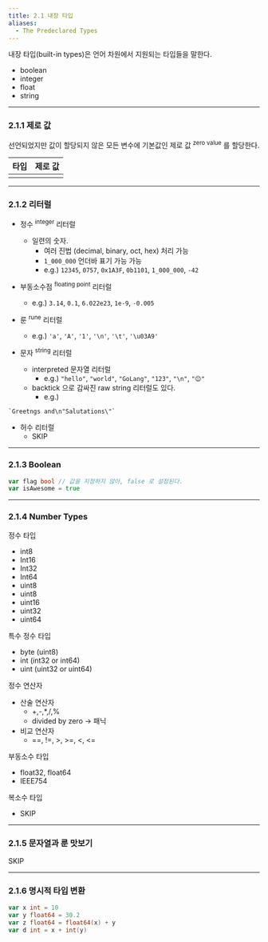 ```yaml
---
title: 2.1 내장 타입
aliases:
  - The Predeclared Types
---
```


내장 타입(built-in types)은 언어 차원에서 지원되는 타입들을 말한다.

- boolean
- integer
- float
- string

---

### 2.1.1 제로 값

선언되었지만 값이 할당되지 않은 모든 변수에 기본값인 제로 값 <sup>zero value</sup> 를 할당한다.

| 타입 | 제로 값 |
|----|------|
|    |      |

---

### 2.1.2 리터럴

- 정수 <sup>integer</sup> 리터럴
    - 일련의 숫자.
      - 여러 진법 (decimal, binary, oct, hex) 처리 가능
      - `1_000_000` 언더바 표기 가능 가능
      - e.g.) `12345`, `0757`, `0x1A3F`, `0b1101`, `1_000_000`, `-42`
    
- 부동소수점 <sup>floating point</sup> 리터럴
   - e.g.) `3.14`, `0.1`, `6.022e23`, `1e-9`, `-0.005`

- 룬 <sup>rune</sup> 리터럴
   - e.g.) `'a'`, `'A'`, `'1'`, `'\n'`, `'\t'`, `'\u03A9'`

- 문자 <sup>string</sup> 리터럴
   - interpreted 문자열 리터럴 
      - e.g.) `"hello"`, `"world"`, `"GoLang"`, `"123"`, `"\n"`, `"😊"`
   - backtick 으로 감싸진 raw string 리터럴도 있다.
       - e.g.)
```
`Greetngs and\n"Salutations\"`
```

- 허수 리터럴
     - SKIP

---

### 2.1.3 Boolean

```go
var flag bool // 값을 지정하지 않아, false 로 설정된다.
var isAwesome = true
```

---

### 2.1.4 Number Types

정수 타입

- int8
- Int16
- Int32
- Int64
- uint8
- uint8
- uint16
- uint32
- uint64

특수 정수 타입

- byte (uint8)
- int (int32 or int64)
- uint (uint32 or uint64)

정수 연산자

- 산술 연산자
     - +,-,*,/,%
     - divided by zero -> 패닉
- 비교 연산자
     - ==, !=, >, >=, <, <=

부동소수 타입

- float32, float64
- IEEE754

복소수 타입

- SKIP

---

### 2.1.5 문자열과 룬 맛보기

SKIP

---

### 2.1.6 명시적 타입 변환

```go
var x int = 10
var y float64 = 30.2
var z float64 = float64(x) + y
var d int = x + int(y)
```
